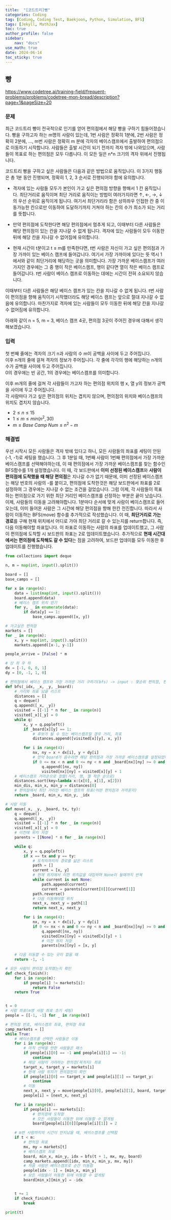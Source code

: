 ```yaml
---
title:  "[코드트리]빵"
categories: Coding
tag: [Coding, Coding Test, Baekjoon, Python, Simulation, BFS]
tags: [Jekyll, MathJax]
toc: true
author_profile: false
sidebar:
    nav: "docs"
use_math: true
date: 2024-06-14
toc_sticky: true
---
```


## 빵

<https://www.codetree.ai/training-field/frequent-problems/problems/codetree-mon-bread/description?page=1&pageSize=20>

### 문제
최근 코드트리 빵이 전국적으로 인기를 얻어 편의점에서 해당 빵을 구하기 힘들어졌습니다. 빵을 구하고자 하는 m명의 사람이 있는데, 1번 사람은 정확히 1분에, 2번 사람은 정확히 2분에, ..., m번 사람은 정확히 m 분에 각자의 베이스캠프에서 출발하여 편의점으로 이동하기 시작합니다. 사람들은 출발 시간이 되기 전까지 격자 밖에 나와있으며, 사람들이 목표로 하는 편의점은 모두 다릅니다. 이 모든 일은 n*n 크기의 격자 위에서 진행됩니다.   

코드트리 빵을 구하고 싶은 사람들은 다음과 같은 방법으로 움직입니다. 이 3가지 행동은 총 1분 동안 진행되며, 정확히 1, 2, 3 순서로 진행되어야 함에 유의합니다.   

- 격자에 있는 사람들 모두가 본인이 가고 싶은 편의점 방향을 향해서 1 칸 움직입니다. 최단거리로 움직이며 최단 거리로 움직이는 방법이 여러가지라면 ↑, ←, →, ↓ 의 우선 순위로 움직이게 됩니다. 여기서 최단거리라 함은 상하좌우 인접한 칸 중 이동가능한 칸으로만 이동하여 도달하기까지 거쳐야 하는 칸의 수가 최소가 되는 거리를 뜻합니다.

- 만약 편의점에 도착한다면 해당 편의점에서 멈추게 되고, 이때부터 다른 사람들은 해당 편의점이 있는 칸을 지나갈 수 없게 됩니다. 격자에 있는 사람들이 모두 이동한 뒤에 해당 칸을 지나갈 수 없어짐에 유의합니다.

- 현재 시간이 t분이고 t ≤ m를 만족한다면, t번 사람은 자신이 가고 싶은 편의점과 가장 가까이 있는 베이스 캠프에 들어갑니다. 여기서 가장 가까이에 있다는 뜻 역시 1에서와 같이 최단거리에 해당하는 곳을 의미합니다. 가장 가까운 베이스캠프가 여러 가지인 경우에는 그 중 행이 작은 베이스캠프, 행이 같다면 열이 작은 베이스 캠프로 들어갑니다. t번 사람이 베이스 캠프로 이동하는 데에는 시간이 전혀 소요되지 않습니다.

이때부터 다른 사람들은 해당 베이스 캠프가 있는 칸을 지나갈 수 없게 됩니다. t번 사람이 편의점을 향해 움직이기 시작했더라도 해당 베이스 캠프는 앞으로 절대 지나갈 수 없음에 유의합니다. 마찬가지로 격자에 있는 사람들이 모두 이동한 뒤에 해당 칸을 지나갈 수 없어짐에 유의합니다.   
   

아래와 같이 n = 5, m = 3, 베이스 캠프 4곳, 편의점 3곳이 주어진 경우에 대해서 생각해보겠습니다.
### 입력
첫 번째 줄에는 격자의 크기 n과 사람의 수 m이 공백을 사이에 두고 주어집니다.   
이후 n개의 줄에 걸쳐 격자의 정보가 주어집니다. 각 줄에 각각의 행에 해당하는 n개의 수가 공백을 사이에 두고 주어집니다.   
0의 경우에는 빈 공간, 1의 경우에는 베이스캠프를 의미합니다.   

이후 m개의 줄에 걸쳐 각 사람들이 가고자 하는 편의점 위치의 행 x, 열 y의 정보가 공백을 사이에 두고 주어집니다.   
각 사람마다 가고 싶은 편의점의 위치는 겹치지 않으며, 편의점의 위치와 베이스캠프의 위치도 겹치지 않습니다.   

- $2 \le n \le 15$
- $1 \le m \le min(n^2, 30)$
- $m \le Base \; Camp \; Num \le n^2 - m$

### 해결법
우선 시작시 모든 사람들은 격자 밖에 있다고 하니, 모든 사람들의 좌표를 세팅이 안된 (-1, -1)로 세팅을 했습니다. 그 후 1분일 때, 1번째 사람이 1번째 편의점에서 가장 가까운 베이스캠프를 선택해야하는데, 이 때 편의점에서 가장 가까운 베이스캠프를 찾는 함수인 BFS함수를 1개 설정했습니다. 이 때, 각 보드판에서 **이미 선정된 베이스캠프**와 **사람이 편의점에 도착했을 때 해당 편의점**은 지나갈 수가 없기 때문에, 이미 선정된 베이스캠프는 해당 번호의 사람의 -를 붙이고, 편의점에 도착한것은 해당 보드판에서 좌표를 2로 설정하여 그 경우에는 지나갈 수 없는 조건을 걸었습니다. 그럼 이제, 각 사람들이 목표하는 편의점으로 가기 위한 최단 거리인 베이스캠프를 선정하는 부분은 끝이 났습니다.   
이제, 사람들의 이동을 고려해야합니다. 1분마다 순서에 맞게 사람이 베이스캠프로 들어오는데, 이미 들어온 사람은 그 시간에 해당 편의점을 향해 한칸 전진합니다. 따라서 사람이 이동하는 BFS(move) 함수를 추가적으로 작성했습니다. 이 때, **최단거리로 가는 경로**를 구해 현재 위치에서 어디로 가야 최단 거리로 갈 수 있는지를 return합니다. 즉, 다음 이동해야할 좌표입니다. 이 좌표로 이동하는 사람의 좌표를 업데이트했고, 그 사람이 편의점에 도착할 시 보드판의 좌표는 2로 업데이트했습니다. 추가적으로 **현재 시간대에서는 편의점에 도착해도 갈 수 있다**는 점을 고려하여, 보드판 업데이틑 모두 이동한 후 업데이트를 진행했습니다.   
```python
from collections import deque

n, m = map(int, input().split())

board = []
base_camps = []

for x in range(n):
    data = list(map(int, input().split()))
    board.append(data)
    # 베이스 캠프 위치 얻기
    for y, _ in enumerate(data):
        if data[y] == 1:
            base_camps.append([x, y])

# 가고싶은 편의점
markets = []
for _ in range(m):
    x, y = map(int, input().split())
    markets.append([x-1, y-1])

people_arrive = [False] * m

# 상 좌 우 하
dx = [-1, 0, 0, 1]
dy = [0, -1, 1, 0]

# 편의점에서 베이스 캠프와 가장 가까운 거리 구하기(bfs) -> input : 몇순위 편의점, 편의점의 좌표(1순위, 2순위 대로 들어옴)
def bfs(_idx, _x, _y, _board):
    # 거리와 좌표 담을 리스트
    distances = []
    q = deque()
    q.append([_x, _y])
    visited = [[-1] * n for _ in range(n)]
    visited[_x][_y] = 0
    while q:
        x, y = q.popleft()
        if _board[x][y] == 1:
            # 후보가 될 수 있는 베이스캠프일 경우 거리, 좌표
            distances.append([visited[x][y], x, y])

        for i in range(4):
            nx, ny = x + dx[i], y + dy[i]
            # 만약 board가 음수라면 해당 편의점과 가장 가까운 베이스캠프를 설정되었다는 뜻 -> 1순위 편의점의 베이스캠프 : -1 (or 편의점에 도착한 사람이 있는 경우: 2), 2순위 편의점의 베이스캠프 : -2
            if 0 <= nx < n and 0 <= ny < n and _board[nx][ny] >= 0 and _board[nx][ny] != 2 and visited[nx][ny] == -1:
                q.append([nx, ny])
                visited[nx][ny] = visited[x][y] + 1
    # 베이스캠프 거리순으로 정렬(거리, 행, 열 작은 순으로)
    distances.sort(key=lambda x:(x[0], x[1], x[2]))
    min_dis, min_x, min_y = distances[0]
    # 편의점에서 최단 거리인 베이스 캠프의 좌표(어떤 편의점과 가까운지)
    return _board, min_x, min_y, _idx

# 사람 이동
def move(_x, _y, _board, tx, ty):
    q = deque()
    q.append([_x, _y])
    visited = [[-1] * n for _ in range(n)]
    visited[_x][_y] = 0
    # 이전에 위치 저장
    parents = [[None] * n for _ in range(n)]

    while q:
        x, y = q.popleft()
        if x == tx and y == ty:
            # 도착지까지의 경로를 닮은 리스트
            path = []
            current = [x, y]
            # 현재 위치에서 이전 위치값을 대입하며 None이 될때까지 반복
            while current is not None:
                path.append(current)
                current = parents[current[0]][current[1]]
            path.reverse()
            # 다음 이동해야할 위치
            next_x, next_y = path[1]
            return next_x, next_y

        for i in range(4):
            nx, ny = x + dx[i], y + dy[i]
            if 0 <= nx < n and 0 <= ny < n and _board[nx][ny] >= 0 and _board[nx][ny] != 2 and visited[nx][ny] == -1:
                q.append([nx, ny])
                visited[nx][ny] = visited[x][y] + 1
                # 이전 위치 저장
                parents[nx][ny] = [x, y]

    # 다음 이동할 수 있는 곳이 없을 때
    return -1, -1

# 모든 사람이 편의점 도착했는지 확인
def check_finish():
    for i in range(m):
        if people[i] != markets[i]:
            return False
    return True


t = 0
# 사람 좌표(m명 사람 좌표 초기 세팅)
people = [[-1, -1] for _ in range(m)]

# 편의점 번호, 베이스캠프 좌표, 편의점 좌표
camp_markets = []
while True:
    # 베이스캠프를 선택한 사람들은 이동
    for i in range(m):
        # 아직 선택을 안한 사람들은 패스
        if people[i][0] == -1 and people[i][1] == -1:
            continue
        # 해당 사람이 가야하는 편의점(목적지) 좌표
        target_x, target_y = markets[i]
        # 현재 사람 위치가 편의점인지 확인
        if people[i][0] == target_x and people[i][1] == target_y:
            continue
        # 이동
        next_x, next_y = move(people[i][0], people[i][1], board, target_x, target_y)
        people[i] = [next_x, next_y]

    for i in range(m):
        if people[i] == markets[i]:
            # 편의점에 도착함
            # 모든 사람들이 이동한 뒤에 이동할 수 없게됨
            board[people[i][0]][people[i][1]] = 2

    # m번 사람까지의 시간이 안지났을 때, 베이스캠프를 선택함
    if t < m:
        # 편의점 좌표
        mx, my = markets[t]
        # 베이스캠프 좌표
        board, min_x, min_y, idx = bfs(t + 1, mx, my, board)
        camp_markets.append([idx, min_x, min_y, mx, my])
        # 처음 사람은 베이스캠프로 순간 이동함
        people[idx - 1] = [min_x, min_y]
        # 모든 사람들이 이동한 뒤에 이동할 수 없게됨
        board[min_x][min_y] = -idx


    t += 1
    if check_finish():
        break
    
print(t)



```
